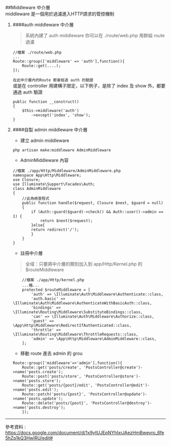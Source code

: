 ##Middleware 中介層    
middleware 是一個用於過濾進入HTTP請求的管控機制 
1.  ####auth middleware 中介層
    >系統內建了 auth middleware 你可以在 ./route/web.php 用群組 route 過濾    
    ````
    //檔案 ./route/web.php
    ...
    Route::group(['middleware' => 'auth'],function(){
        Route::get(....);
    });
    ````
    `在此中介層內的Route 都會經過 auth 的驗證`    
    或是在 controller 用建構子限定，以下例子，是除了 index 及 show 外，都要通過 auth 驗證  
    ````
    public function __construct()
    {
        $this->middleware('auth')
            ->except('index', 'show');
    }
    ````    
    
2. ####自製 admin middleware 中介層
    * 建立 admin middleware
    >
    ````
    php artisan make:middleware AdminMiddleware
    ````
    
    * AdminMiddleware 內容
    >
    ````
    //檔案 ./app/Http/Middleware/AdminMiddleware.php
    namespace App\Http\Middleware;
    use Closure;
    use Illuminate\Support\Facades\Auth;
    class AdminMiddleware
    {
        //此為檢查程式
        public function handle($request, Closure $next, $guard = null)
        {
            if (Auth::guard($guard)->check() && Auth::user()->admin == 1) {
                return $next($request);
            }else{
            return redirect('/');
            }
        }
    }
    ````
    
    * 註冊中介層 
    > 全域：只要將中介層的類別加入到 app/Http/Kernel.php 的 $routeMiddleware 
    ````
        //檔案 ./app/Http/kernel.php
        ...略...
        protected $routeMiddleware = [
            'auth' => \Illuminate\Auth\Middleware\Authenticate::class,
            'auth.basic' => \Illuminate\Auth\Middleware\AuthenticateWithBasicAuth::class,
            'bindings' => \Illuminate\Routing\Middleware\SubstituteBindings::class,
            'can' => \Illuminate\Auth\Middleware\Authorize::class,
            'guest' => \App\Http\Middleware\RedirectIfAuthenticated::class,
            'throttle' => \Illuminate\Routing\Middleware\ThrottleRequests::class,
            'admin' => \App\Http\Middleware\AdminMiddleware::class,
        ];
    ````
    
    * 移動 route 進去 admin 的 grou  
    ````
    Route::group(['middleware'=>'admin'],function(){
        Route::get('posts/create', 'PostsController@create')->name('posts.create');
        Route::post('posts/store', 'PostsController@store')->name('posts.store');
        Route::get('posts/{post}/edit', 'PostsController@edit')->name('posts.edit');
        Route::patch('posts/{post}', 'PostsController@update')->name('posts.update');
        Route::delete('posts/{post}', 'PostsController@destroy')->name('posts.destroy');
        });
    ````


- - -
參考資料 : https://docs.google.com/document/d/1x9ytUJEpNYhIxrJAezHmBwevro_6fe5hZp1kQ3HwIRU/edit#